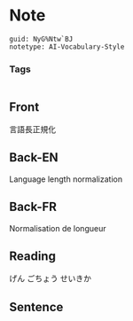 # Note
```
guid: NyG%Ntw`BJ
notetype: AI-Vocabulary-Style
```

### Tags
```
```

## Front
言語長正規化

## Back-EN
Language length normalization

## Back-FR
Normalisation de longueur

## Reading
げん ごちょう   せいきか

## Sentence

